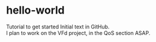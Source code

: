 # hello-world
Tutorial to get started
Initial text in GitHub.  
I plan to work on the VFd project, in the QoS section ASAP.  
